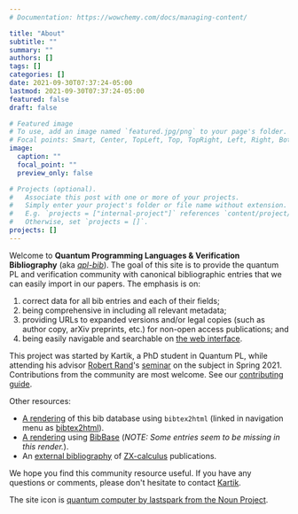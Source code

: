 ```yaml
---
# Documentation: https://wowchemy.com/docs/managing-content/

title: "About"
subtitle: ""
summary: ""
authors: []
tags: []
categories: []
date: 2021-09-30T07:37:24-05:00
lastmod: 2021-09-30T07:37:24-05:00
featured: false
draft: false

# Featured image
# To use, add an image named `featured.jpg/png` to your page's folder.
# Focal points: Smart, Center, TopLeft, Top, TopRight, Left, Right, BottomLeft, Bottom, BottomRight.
image:
  caption: ""
  focal_point: ""
  preview_only: false

# Projects (optional).
#   Associate this post with one or more of your projects.
#   Simply enter your project's folder or file name without extension.
#   E.g. `projects = ["internal-project"]` references `content/project/deep-learning/index.md`.
#   Otherwise, set `projects = []`.
projects: []
---
```


Welcome to **Quantum Programming Languages & Verification Bibliography** (aka _[qpl-bib](https://twitter.com/k4rtik/status/1402442480163995653)_). The goal of this site is to provide the quantum PL and verification community with canonical bibliographic entries that we can easily import in our papers. The emphasis is on:
1. correct data for all bib entries and each of their fields;
2. being comprehensive in including all relevant metadata;
3. providing URLs to expanded versions and/or legal copies (such as author copy, arXiv preprints, etc.) for non-open access publications; and
4. being easily navigable and searchable on [the web interface](../post/gh-org-ui/).

This project was started by Kartik, a PhD student in Quantum PL, while attending his advisor [Robert Rand](https://rand.cs.uchicago.edu/)'s [seminar](https://ks.cs.uchicago.edu/qpl-bib/qpv.html) on the subject in Spring 2021. Contributions from the community are most welcome. See our [contributing guide](https://github.com/QuantumPL/bib/blob/main/CONTRIBUTING.md).

Other resources:
- [A rendering](../retro/bbt.html) of this bib database using `bibtex2html` (linked in navigation menu as [bibtex2html](../retro/bbt.html)).
- [A rendering](../base) using [BibBase](https://bibbase.org/) (_NOTE: Some entries seem to be missing in this render._).
- An [external bibliography](https://zxcalculus.com/publications.html) of [ZX-calculus](../tag/zx-calculus) publications.

We hope you find this community resource useful. If you have any questions or comments, please don't hesitate to contact [Kartik](https://ks.cs.uchicago.edu/).

The site icon is [quantum computer by lastspark from the Noun Project](https://thenounproject.com/term/quantum-computer/1697151/).
